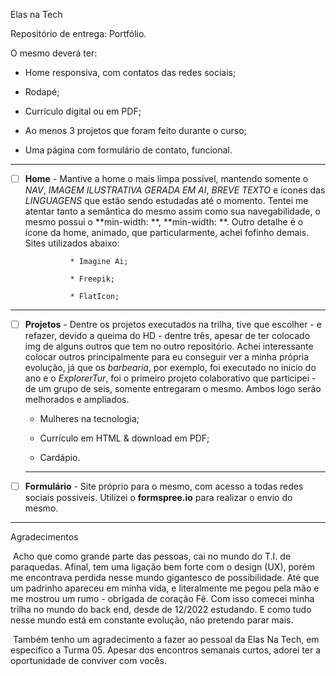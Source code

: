 Elas na Tech



Repositório de entrega: Portfólio.



O mesmo deverá ter:

* Home responsiva, com contatos das redes sociais;

* Rodapé;

* Currículo digital ou em PDF;

* Ao menos 3 projetos que foram feito durante o curso;

* Uma página com formulário de contato, funcional.
___

  

- [ ] **Home** - Mantive a home o mais limpa possível,  mantendo somente o *NAV*, *IMAGEM ILUSTRATIVA GERADA EM AI*, *BREVE TEXTO* e ícones das *LINGUAGENS* que estão sendo estudadas até o momento. Tentei me atentar tanto a semântica do mesmo assim como sua navegabilidade, o mesmo possui o **min-width:  **, **min-width:  **. Outro detalhe é o ícone da home, animado, que particularmente, achei fofinho demais. Sites utilizados abaixo:

  				* Imagine Ai;

  				* Freepik;

                * FlatIcon;			

___

       

- [ ] **Projetos** - Dentre os projetos executados na trilha, tive que escolher - e refazer, devido a queima do  HD - dentre três, apesar de ter colocado img de alguns outros que tem no outro repositório. Achei interessante colocar outros principalmente para eu conseguir ver a minha própria evolução, já que os *barbearia*, por exemplo, foi executado no inicio do ano e o *ExplorerTur*, foi o primeiro projeto colaborativo que participei - de um grupo de seis, somente entregaram o mesmo. Ambos logo serão melhorados e ampliados.

  	* Mulheres na tecnologia;

  	* Currículo em HTML & download  em PDF;

  	* Cardápio.

  ____

  

- [ ] **Formulário** - Site próprio para o mesmo, com acesso a todas redes sociais possíveis. Utilizei o **formspree.io** para  realizar o envio do mesmo. 

____




Agradecimentos

​	Acho que como  grande parte das pessoas, cai no mundo do T.I. de paraquedas. Afinal, tem uma ligação bem forte com o design (UX), porém me encontrava perdida nesse mundo gigantesco de possibilidade. Até que um padrinho apareceu em minha vida, e literalmente me pegou pela mão e me mostrou um rumo - obrigada de coração Fê. Com isso comecei minha trilha no mundo do back end, desde de 12/2022 estudando. E como tudo nesse mundo está em constante evolução, não pretendo parar mais. 

​	Também tenho um agradecimento a fazer ao pessoal da Elas Na Tech, em especifico a Turma 05. Apesar dos encontros semanais curtos, adorei ter a oportunidade de conviver com vocês.

